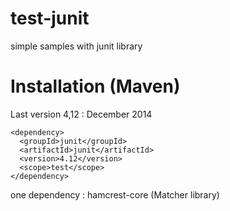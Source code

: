 # test-junit
simple samples with junit library

# Installation (Maven)
Last version 4,12 : December 2014
```
<dependency>
  <groupId>junit</groupId>
  <artifactId>junit</artifactId>
  <version>4.12</version>
  <scope>test</scope>
</dependency>
```
one dependency : hamcrest-core (Matcher library)
